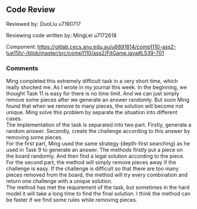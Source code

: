 ## Code Review

Reviewed by: DuoLiu u7190717

Reviewing code written by: MingLei u7172618

Component: <https://gitlab.cecs.anu.edu.au/u6891814/comp1110-ass2-tue15h/-/blob/master/src/comp1110/ass2/FitGame.java#L539-701>

### Comments 

 Ming completed this extremely difficult task in a very short time, which really shocked me. As I wrote in my journal this week. In the beginning, we thought Task 11 is easy for there is no time limit. And we can just simply remove some pieces after we generate an answer randomly. But soon Ming found that when we remove to many pieces, the solution will become not unique. Ming solve this problem by separate the situation into different cases.  
  The implementation of the task is separated into two part. Firstly, generate a random answer. Secondly, create the challenge according to this answer by removing some pieces.  
  For the first part, Ming used the same strategy (depth-first searching) as he used in Task 9 to generate an answer. The methods firstly put a piece on the board randomly. And then find a legal solution according to the piece.  
  For the second part, the method will simply remove pieces away if the challenge is easy. If the challenge is difficult so that there are too many pieces removed from the board, the method will try every combination and return one challenge with a unique solution.  
  The method has met the requirement of the task, but sometimes in the hard model it will take a long time to find the final solution. I think the method can be faster if we find some rules while removing pieces.


